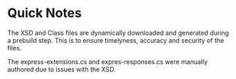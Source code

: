 # Quick Notes

The XSD and Class files are dynamically downloaded and generated during a prebuild step.  This is to ensure timelyness, accuracy and security of the files.

The express-extensions.cs and expres-responses.cs were manually authored due to issues with the XSD.
